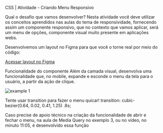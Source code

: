 CSS | Atividade - Criando Menu Responsivo

Qual o desafio que vamos desenvolver?
Nesta atividade você deve utilizar os conceitos aprendidos nas aulas do tema de responsividade, fornecendo assim um componente responsivo, que no contexto que vamos aplicar, será um menu de opções, componente visual muito presente em aplicações webs.

Desenvolvemos um layout no Figma para que você o torne real por meio do código:

<a href="https://www.figma.com/file/O0ngrZUqIfKzlL8igaNsvc/%F0%9F%92%AA--Atividade---Criando-Menu-Responsivo?node-id=0%3A1&t=vqww8GVM590omHdh-0">⁠Acessar layout no Figma</a>

Funcionalidade do componente
Além da camada visual, desenvolva uma funcionalidade que, no mobile, expande e esconde o menu da tela para o usuário, a partir da ação de clique.

<img src="./assets/example-1.gif" alt="example 1" />

Tente usar transition para fazer o menu quicar!
transition: cubic-bezier(0.64, 0.02, 0.41, 1.25) .8s;

Caso precise de apoio técnico na criação da funcionalidade de abrir e fechar o menu, na aula de Media Query no exemplo 3, ou no vídeo, no minuto 11:05, é desenvolvido essa função